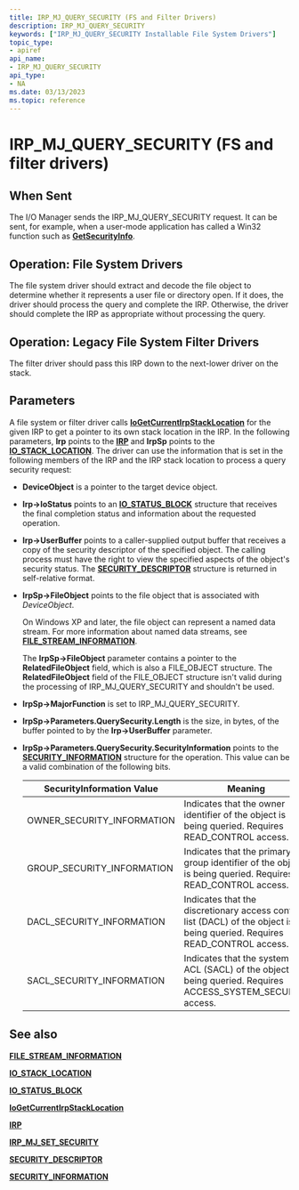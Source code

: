 ```yaml
---
title: IRP_MJ_QUERY_SECURITY (FS and Filter Drivers)
description: IRP_MJ_QUERY_SECURITY
keywords: ["IRP_MJ_QUERY_SECURITY Installable File System Drivers"]
topic_type:
- apiref
api_name:
- IRP_MJ_QUERY_SECURITY
api_type:
- NA
ms.date: 03/13/2023
ms.topic: reference
---
```


# IRP_MJ_QUERY_SECURITY (FS and filter drivers)

## When Sent

The I/O Manager sends the IRP_MJ_QUERY_SECURITY request. It can be sent, for example, when a user-mode application has called a Win32 function such as [**GetSecurityInfo**](/windows/win32/api/aclapi/nf-aclapi-getsecurityinfo).

## Operation: File System Drivers

The file system driver should extract and decode the file object to determine whether it represents a user file or directory open. If it does, the driver should process the query and complete the IRP. Otherwise, the driver should complete the IRP as appropriate without processing the query.

## Operation: Legacy File System Filter Drivers

The filter driver should pass this IRP down to the next-lower driver on the stack.

## Parameters

A file system or filter driver calls [**IoGetCurrentIrpStackLocation**](/windows-hardware/drivers/ddi/wdm/nf-wdm-iogetcurrentirpstacklocation) for the given IRP to get a pointer to its own stack location in the IRP. In the following parameters, **Irp** points to the [**IRP**](/windows-hardware/drivers/ddi/wdm/ns-wdm-_irp) and **IrpSp** points to the [**IO_STACK_LOCATION**](/windows-hardware/drivers/ddi/wdm/ns-wdm-_io_stack_location). The driver can use the information that is set in the following members of the IRP and the IRP stack location to process a query security request:

- **DeviceObject** is a pointer to the target device object.

- **Irp->IoStatus** points to an [**IO_STATUS_BLOCK**](/windows-hardware/drivers/ddi/wdm/ns-wdm-_io_status_block) structure that receives the final completion status and information about the requested operation.

- **Irp->UserBuffer** points to a caller-supplied output buffer that receives a copy of the security descriptor of the specified object. The calling process must have the right to view the specified aspects of the object's security status. The [**SECURITY_DESCRIPTOR**](/previous-versions/windows/hardware/drivers/ff556610(v=vs.85)) structure is returned in self-relative format.

- **IrpSp->FileObject** points to the file object that is associated with *DeviceObject*.

  On Windows XP and later, the file object can represent a named data stream. For more information about named data streams, see [**FILE_STREAM_INFORMATION**](/windows-hardware/drivers/ddi/ntifs/ns-ntifs-_file_stream_information).

  The **IrpSp->FileObject** parameter contains a pointer to the **RelatedFileObject** field, which is also a FILE_OBJECT structure. The **RelatedFileObject** field of the FILE_OBJECT structure isn't valid during the processing of IRP_MJ_QUERY_SECURITY and shouldn't be used.

- **IrpSp->MajorFunction** is set to IRP_MJ_QUERY_SECURITY.

- **IrpSp->Parameters.QuerySecurity.Length** is the size, in bytes, of the buffer pointed to by the **Irp->UserBuffer** parameter.

- **IrpSp->Parameters.QuerySecurity.SecurityInformation** points to the [**SECURITY_INFORMATION**](security-information.md) structure for the operation. This value can be a valid combination of the following bits.

  | SecurityInformation Value | Meaning |
  | ------------------------- | ------- |
  | OWNER_SECURITY_INFORMATION | Indicates that the owner identifier of the object is being queried. Requires READ_CONTROL access. |
  | GROUP_SECURITY_INFORMATION | Indicates that the primary group identifier of the object is being queried. Requires READ_CONTROL access. |
  | DACL_SECURITY_INFORMATION | Indicates that the discretionary access control list (DACL) of the object is being queried. Requires READ_CONTROL access. |
  | SACL_SECURITY_INFORMATION | Indicates that the system ACL (SACL) of the object is being queried. Requires ACCESS_SYSTEM_SECURITY access. |

## See also

[**FILE_STREAM_INFORMATION**](/windows-hardware/drivers/ddi/ntifs/ns-ntifs-_file_stream_information)

[**IO_STACK_LOCATION**](/windows-hardware/drivers/ddi/wdm/ns-wdm-_io_stack_location)

[**IO_STATUS_BLOCK**](/windows-hardware/drivers/ddi/wdm/ns-wdm-_io_status_block)

[**IoGetCurrentIrpStackLocation**](/windows-hardware/drivers/ddi/wdm/nf-wdm-iogetcurrentirpstacklocation)

[**IRP**](/windows-hardware/drivers/ddi/wdm/ns-wdm-_irp)

[**IRP_MJ_SET_SECURITY**](irp-mj-set-security.md)

[**SECURITY_DESCRIPTOR**](/previous-versions/windows/hardware/drivers/ff556610(v=vs.85))

[**SECURITY_INFORMATION**](security-information.md)
